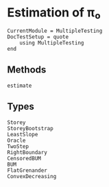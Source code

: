 # Estimation of π₀

```@meta
CurrentModule = MultipleTesting
DocTestSetup = quote
    using MultipleTesting
end
```


## Methods

```@docs
estimate
```


## Types

```@docs
Storey
StoreyBootstrap
LeastSlope
Oracle
TwoStep
RightBoundary
CensoredBUM
BUM
FlatGrenander
ConvexDecreasing
```
